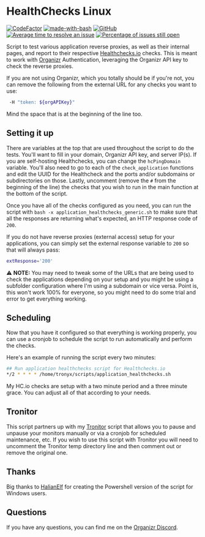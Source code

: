 # HealthChecks Linux
[![CodeFactor](https://www.codefactor.io/repository/github/tronyx/healthchecks-linux/badge)](https://www.codefactor.io/repository/github/christronyxyocum/healthchecks-linux) [![made-with-bash](https://img.shields.io/badge/Made%20with-Bash-1f425f.svg)](https://www.gnu.org/software/bash/) [![GitHub](https://img.shields.io/github/license/mashape/apistatus.svg)](https://github.com/tronyx/healthchecks-linux/blob/develop/LICENSE.md) [![Average time to resolve an issue](http://isitmaintained.com/badge/resolution/tronyx/healthchecks-linux.svg)](http://isitmaintained.com/project/tronyx/healthchecks-linux "Average time to resolve an issue") [![Percentage of issues still open](http://isitmaintained.com/badge/open/tronyx/healthchecks-linux.svg)](http://isitmaintained.com/project/tronyx/healthchecks-linux "Percentage of issues still open")

Script to test various application reverse proxies, as well as their internal pages, and report to their respective [Healthchecks.io](https://healthchecks.io) checks. This is meant to work with [Organizr](https://github.com/causefx/Organizr) Authentication, leveraging the Organizr API key to check the reverse proxies.

If you are not using Organizr, which you totally should be if you're not, you can remove the following from the external URL for any checks you want to use:

```bash
 -H "token: ${orgAPIKey}"
```
Mind the space that is at the beginning of the line too. 

## Setting it up

There are variables at the top that are used throughout the script to do the tests. You'll want to fill in your domain, Organizr API key, and server IP(s). If you are self-hosting Healthchecks, you can change the `hcPingDomain` variable. You'll also need to go to each of the `check_application` functions and edit the UUID for the Healthcheck and the ports and/or subdomains or subdirectories on those. Lastly, uncomment (remove the `#` from the beginning of the line) the checks that you wish to run in the main function at the bottom of the script.

Once you have all of the checks configured as you need, you can run the script with `bash -x application_healthchecks_generic.sh` to make sure that all the responses are returning what's expected, an HTTP response code of `200`.

If you do not have reverse proxies (external access) setup for your applications, you can simply set the external response variable to `200` so that will always pass:

```bash
extResponse='200'
```

:warning: **NOTE:** You may need to tweak some of the URLs that are being used to check the applications depending on your setup and you might be using a subfolder configuration where I'm using a subdomain or vice versa. Point is, this won't work 100% for everyone, so you might need to do some trial and error to get everything working.

## Scheduling

Now that you have it configured so that everything is working properly, you can use a cronjob to schedule the script to run automatically and perform the checks.

Here's an example of running the script every two minutes:

```bash
## Run application healthchecks script for Healthchecks.io
*/2 * * * * /home/tronyx/scripts/application_healthchecks.sh
```

My HC.io checks are setup with a two minute period and a three minute grace. You can adjust all of that according to your needs.

## Tronitor

This script partners up with my [Tronitor](https://github.com/christronyxyocum/tronitor) script that allows you to pause and unpause your monitors manually or via a cronjob for scheduled maintenance, etc. If you wish to use this script with Tronitor you will need to uncomment the Tronitor temp directory line and then comment out or remove the original one.

## Thanks

Big thanks to [HalianElf](https://github.com/HalianElf) for creating the Powershell version of the script for Windows users.

## Questions

If you have any questions, you can find me on the [Organizr Discord](https://organizr.app/discord).
